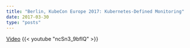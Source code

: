 ```yaml
---
title: "Berlin, KubeCon Europe 2017: Kubernetes-Defined Monitoring"
date: 2017-03-30
type: "posts"
---
```


[Video](https://www.youtube.com/watch?v=ncSn3_9bfIQ)
{{< youtube "ncSn3_9bfIQ" >}}
